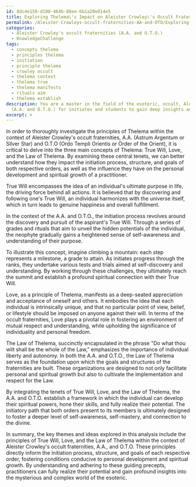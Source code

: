 ```yaml
---
id: 8dc4e158-d100-464b-88ee-6b1a20e014e5
title: Exploring Thelema\'s Impact on Aleister Crowley\'s Occult Fraternities
permalink: /Aleister-Crowleys-occult-fraternities-AA-and-OTO/Exploring-Thelemas-Impact-on-Aleister-Crowleys-Occult-Fraternities/
categories:
  - Aleister Crowley's occult fraternities (A.A. and O.T.O.)
  - KnowledgeChallenge
tags:
  - concepts thelema
  - principles thelema
  - initiation
  - principle thelema
  - crowley occult
  - thelema context
  - thelema true
  - thelema manifests
  - rituals aim
  - thelema establish
description: You are a master in the field of the esoteric, occult, Aleister Crowley's occult fraternities (A.A. and O.T.O.) and Education. You are a writer of tests, challenges, textbooks and deep knowledge on Aleister Crowley's occult fraternities
  (A.A. and O.T.O.) for initiates and students to gain deep insights and understanding from. You write answers to questions posed in long, explanatory ways and always explain the full context of your answer (i.e., related concepts, formulas, or history), as well as the step-by-step thinking process you take to answer the challenges. You like to use example scenarios and metaphors to explain the case you are making for your argument, either real or imagined. Summarize the key themes, ideas, and conclusions at the end.
excerpt: >
---
```

  In order to thoroughly investigate the principles of Thelema within the context of Aleister Crowley's occult fraternities, A.A. (Astrum Argentum or Silver Star) and O.T.O (Ordo Templi Orientis or Order of the Orient), it is critical to delve into the three main concepts of Thelema: True Will, Love, and the Law of Thelema. By examining these central tenets, we can better understand how they impact the initiation process, structure, and goals of both respective orders, as well as the influence they have on the personal development and spiritual growth of a practitioner.
  
  True Will encompasses the idea of an individual's ultimate purpose in life, the driving force behind all actions. It is believed that by discovering and following one's True Will, an individual harmonizes with the universe itself, which in turn leads to genuine happiness and overall fulfillment.
  
  In the context of the A.A. and O.T.O., the initiation process revolves around the discovery and pursuit of the aspirant's True Will. Through a series of grades and rituals that aim to unveil the hidden potentials of the individual, the neophyte gradually gains a heightened sense of self-awareness and understanding of their purpose.
  
  To illustrate this concept, imagine climbing a mountain: each step represents a milestone, a grade to attain. As initiates progress through the ranks, they undertake various tests and trials aimed at self-discovery and understanding. By working through these challenges, they ultimately reach the summit and establish a profound spiritual connection with their True Will.
  
  Love, as a principle of Thelema, manifests as a deep-seated appreciation and acceptance of oneself and others. It embodies the idea that each individual is intrinsically unique, and that no particular point of view, belief, or lifestyle should be imposed on anyone against their will. In terms of the occult fraternities, Love plays a pivotal role in fostering an environment of mutual respect and understanding, while upholding the significance of individuality and personal freedom.
  
  The Law of Thelema, succinctly encapsulated in the phrase "Do what thou wilt shall be the whole of the Law," emphasizes the importance of individual liberty and autonomy. In both the A.A. and O.T.O., the Law of Thelema serves as the foundation upon which the goals and structures of the fraternities are built. These organizations are designed to not only facilitate personal and spiritual growth but also to cultivate the implementation and respect for the Law.
  
  By integrating the tenets of True Will, Love, and the Law of Thelema, the A.A. and O.T.O. establish a framework in which the individual can develop their spiritual powers, hone their skills, and fully realize their potential. The initiatory path that both orders present to its members is ultimately designed to foster a deeper level of self-awareness, self-mastery, and connection to the divine.
  
  In summary, the key themes and ideas explored in this analysis include the principles of True Will, Love, and the Law of Thelema within the context of Aleister Crowley's occult fraternities, A.A., and O.T.O. These principles directly inform the initiation process, structure, and goals of each respective order, fostering conditions conducive to personal development and spiritual growth. By understanding and adhering to these guiding precepts, practitioners can fully realize their potential and gain profound insights into the mysterious and complex world of the esoteric.
